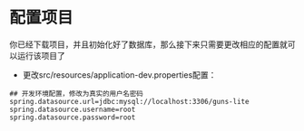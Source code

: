# 配置项目

你已经下载项目，并且初始化好了数据库，那么接下来只需要更改相应的配置就可以运行该项目了

- 更改src/resources/application-dev.properties配置：

```properties
## 开发环境配置，修改为真实的用户名密码
spring.datasource.url=jdbc:mysql://localhost:3306/guns-lite
spring.datasource.username=root
spring.datasource.password=root

```